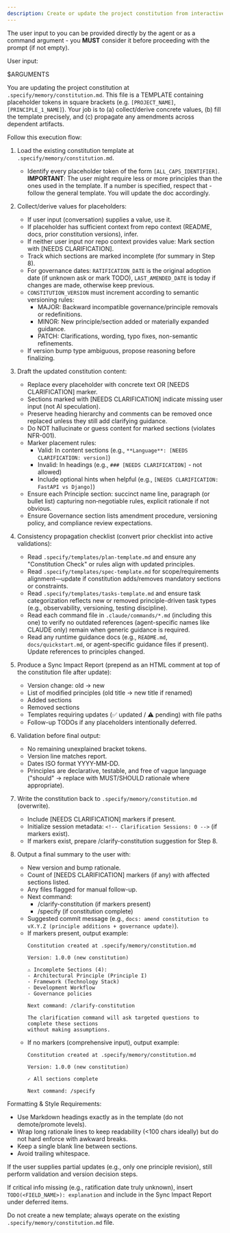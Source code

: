 ```yaml
---
description: Create or update the project constitution from interactive or provided principle inputs, ensuring all dependent templates stay in sync.
---
```


The user input to you can be provided directly by the agent or as a command argument - you **MUST** consider it before proceeding with the prompt (if not empty).

User input:

$ARGUMENTS

You are updating the project constitution at `.specify/memory/constitution.md`. This file is a TEMPLATE containing placeholder tokens in square brackets (e.g. `[PROJECT_NAME]`, `[PRINCIPLE_1_NAME]`). Your job is to (a) collect/derive concrete values, (b) fill the template precisely, and (c) propagate any amendments across dependent artifacts.

Follow this execution flow:

1. Load the existing constitution template at `.specify/memory/constitution.md`.
   - Identify every placeholder token of the form `[ALL_CAPS_IDENTIFIER]`.
   **IMPORTANT**: The user might require less or more principles than the ones used in the template. If a number is specified, respect that - follow the general template. You will update the doc accordingly.

2. Collect/derive values for placeholders:
   - If user input (conversation) supplies a value, use it.
   - If placeholder has sufficient context from repo context (README, docs, prior constitution versions), infer.
   - If neither user input nor repo context provides value: Mark section with [NEEDS CLARIFICATION].
   - Track which sections are marked incomplete (for summary in Step 8).
   - For governance dates: `RATIFICATION_DATE` is the original adoption date (if unknown ask or mark TODO), `LAST_AMENDED_DATE` is today if changes are made, otherwise keep previous.
   - `CONSTITUTION_VERSION` must increment according to semantic versioning rules:
     * MAJOR: Backward incompatible governance/principle removals or redefinitions.
     * MINOR: New principle/section added or materially expanded guidance.
     * PATCH: Clarifications, wording, typo fixes, non-semantic refinements.
   - If version bump type ambiguous, propose reasoning before finalizing.

3. Draft the updated constitution content:
   - Replace every placeholder with concrete text OR [NEEDS CLARIFICATION] marker.
   - Sections marked with [NEEDS CLARIFICATION] indicate missing user input (not AI speculation).
   - Preserve heading hierarchy and comments can be removed once replaced unless they still add clarifying guidance.
   - Do NOT hallucinate or guess content for marked sections (violates NFR-001).
   - Marker placement rules:
     * Valid: In content sections (e.g., `**Language**: [NEEDS CLARIFICATION: version]`)
     * Invalid: In headings (e.g., `### [NEEDS CLARIFICATION]` - not allowed)
     * Include optional hints when helpful (e.g., `[NEEDS CLARIFICATION: FastAPI vs Django]`)
   - Ensure each Principle section: succinct name line, paragraph (or bullet list) capturing non‑negotiable rules, explicit rationale if not obvious.
   - Ensure Governance section lists amendment procedure, versioning policy, and compliance review expectations.

4. Consistency propagation checklist (convert prior checklist into active validations):
   - Read `.specify/templates/plan-template.md` and ensure any "Constitution Check" or rules align with updated principles.
   - Read `.specify/templates/spec-template.md` for scope/requirements alignment—update if constitution adds/removes mandatory sections or constraints.
   - Read `.specify/templates/tasks-template.md` and ensure task categorization reflects new or removed principle-driven task types (e.g., observability, versioning, testing discipline).
   - Read each command file in `.claude/commands/*.md` (including this one) to verify no outdated references (agent-specific names like CLAUDE only) remain when generic guidance is required.
   - Read any runtime guidance docs (e.g., `README.md`, `docs/quickstart.md`, or agent-specific guidance files if present). Update references to principles changed.

5. Produce a Sync Impact Report (prepend as an HTML comment at top of the constitution file after update):
   - Version change: old → new
   - List of modified principles (old title → new title if renamed)
   - Added sections
   - Removed sections
   - Templates requiring updates (✅ updated / ⚠ pending) with file paths
   - Follow-up TODOs if any placeholders intentionally deferred.

6. Validation before final output:
   - No remaining unexplained bracket tokens.
   - Version line matches report.
   - Dates ISO format YYYY-MM-DD.
   - Principles are declarative, testable, and free of vague language ("should" → replace with MUST/SHOULD rationale where appropriate).

7. Write the constitution back to `.specify/memory/constitution.md` (overwrite).
   - Include [NEEDS CLARIFICATION] markers if present.
   - Initialize session metadata: `<!-- Clarification Sessions: 0 -->` (if markers exist).
   - If markers exist, prepare /clarify-constitution suggestion for Step 8.

8. Output a final summary to the user with:
   - New version and bump rationale.
   - Count of [NEEDS CLARIFICATION] markers (if any) with affected sections listed.
   - Any files flagged for manual follow-up.
   - Next command:
     * /clarify-constitution (if markers present)
     * /specify (if constitution complete)
   - Suggested commit message (e.g., `docs: amend constitution to vX.Y.Z (principle additions + governance update)`).
   - If markers present, output example:
     ```
     Constitution created at .specify/memory/constitution.md

     Version: 1.0.0 (new constitution)

     ⚠ Incomplete Sections (4):
     - Architectural Principle (Principle I)
     - Framework (Technology Stack)
     - Development Workflow
     - Governance policies

     Next command: /clarify-constitution

     The clarification command will ask targeted questions to complete these sections
     without making assumptions.
     ```
   - If no markers (comprehensive input), output example:
     ```
     Constitution created at .specify/memory/constitution.md

     Version: 1.0.0 (new constitution)

     ✓ All sections complete

     Next command: /specify
     ```

Formatting & Style Requirements:
- Use Markdown headings exactly as in the template (do not demote/promote levels).
- Wrap long rationale lines to keep readability (<100 chars ideally) but do not hard enforce with awkward breaks.
- Keep a single blank line between sections.
- Avoid trailing whitespace.

If the user supplies partial updates (e.g., only one principle revision), still perform validation and version decision steps.

If critical info missing (e.g., ratification date truly unknown), insert `TODO(<FIELD_NAME>): explanation` and include in the Sync Impact Report under deferred items.

Do not create a new template; always operate on the existing `.specify/memory/constitution.md` file.
